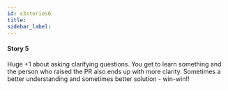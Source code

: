 ```yaml
---
id: s3stories6
title:
sidebar_label:
---
```


#### Story 5

Huge +1 about asking clarifying questions. You get to learn something and the person who raised the PR also ends up with more clarity. Sometimes a better understanding and sometimes better solution - win-win!!
